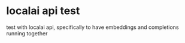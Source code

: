 # localai api test

test with localai api, specifically to have embeddings and completions running together
